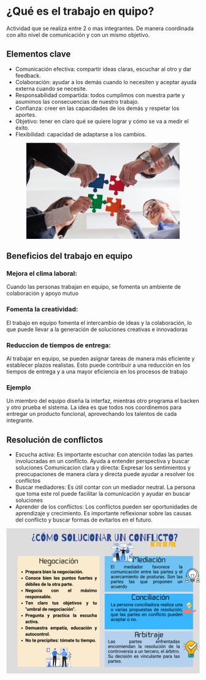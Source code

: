 # ¿Qué es el trabajo en quipo?

Actividad que se realiza entre 2 o mas integrantes. De manera coordinada con alto nivel de comunicación y con un mismo objetivo.

## Elementos clave
- Comunicación efectiva: compartir ideas claras, escuchar al otro y dar feedback.
- Colaboración: ayudar a los demás cuando lo necesiten y aceptar ayuda externa cuando se necesite.
- Responsabilidad compartida: todos cumplimos con nuestra parte y asumimos las consecuencias de nuestro trabajo.
- Confianza: creer en las capacidades de los demás y respetar los aportes.
- Objetivo: tener en claro qué se quiere lograr y cómo se va a medir el éxito.
- Flexibilidad: capacidad de adaptarse a los cambios.

<p align=center>
    <img src="../trabajo_en_equipo_1.webp" alt="trabajo en equipo" width="400">
</p>

## Beneficios del trabajo en equipo

### Mejora el clima laboral: 
Cuando las personas trabajan en equipo, se fomenta un ambiente de colaboración y apoyo mutuo

### Fomenta la creatividad: 
El trabajo en equipo fomenta el intercambio de ideas y la colaboración, lo que puede llevar a la generación de soluciones creativas e innovadoras

### Reduccion de tiempos de entrega: 
Al trabajar en equipo, se pueden asignar tareas de manera más eficiente y establecer plazos realistas. Esto puede contribuir a una reducción en los tiempos de entrega y a una mayor eficiencia en los procesos de trabajo

### Ejemplo
Un miembro del equipo diseña la interfaz, mientras otro programa el backen y otro prueba el sistema. La idea es que todos nos coordinemos para entregar un producto funcional, aprovechando los talentos de cada integrante.

## Resolución de conflictos
- Escucha activa: Es importante escuchar con atención todas las partes involucradas en un conflicto. Ayuda a entender perspectiva y buscar soluciones
Comunicacion clara y directa: Expresar los sentimientos y preocupaciones de manera clara y directa puede ayudar a resolver los conflictos 
- Buscar mediadores: Es útil contar con un mediador neutral. La persona que toma este rol puede facilitar la comunicación y ayudar en buscar soluciones
- Aprender de los conflictos: Los conflictos pueden ser oportunidades de aprendizaje y crecimiento. Es importante reflexionar sobre las causas del conflicto y buscar formas de evitarlos en el futuro.

<p align=center>
    <img src="../resolucion-de-conflictos-ni-fu-ni-fol.png" alt="trabajo en equipo" width="900">
</p>
